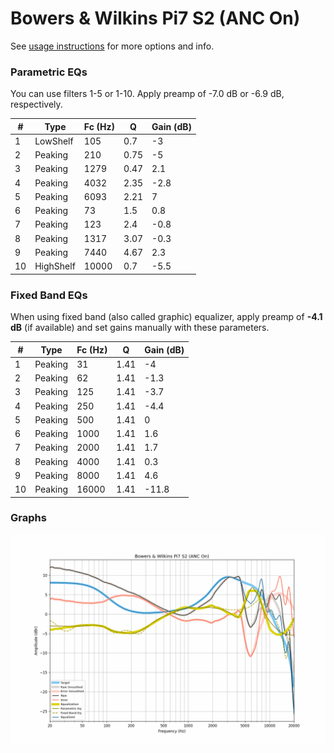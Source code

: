 # Bowers & Wilkins Pi7 S2 (ANC On)
See [usage instructions](https://github.com/jaakkopasanen/AutoEq#usage) for more options and info.

### Parametric EQs
You can use filters 1-5 or 1-10. Apply preamp of -7.0 dB or -6.9 dB, respectively.

|   # | Type      |   Fc (Hz) |    Q |   Gain (dB) |
|-----|-----------|-----------|------|-------------|
|   1 | LowShelf  |       105 | 0.7  |        -3   |
|   2 | Peaking   |       210 | 0.75 |        -5   |
|   3 | Peaking   |      1279 | 0.47 |         2.1 |
|   4 | Peaking   |      4032 | 2.35 |        -2.8 |
|   5 | Peaking   |      6093 | 2.21 |         7   |
|   6 | Peaking   |        73 | 1.5  |         0.8 |
|   7 | Peaking   |       123 | 2.4  |        -0.8 |
|   8 | Peaking   |      1317 | 3.07 |        -0.3 |
|   9 | Peaking   |      7440 | 4.67 |         2.3 |
|  10 | HighShelf |     10000 | 0.7  |        -5.5 |

### Fixed Band EQs
When using fixed band (also called graphic) equalizer, apply preamp of **-4.1 dB** (if available) and set gains manually with these parameters.

|   # | Type    |   Fc (Hz) |    Q |   Gain (dB) |
|-----|---------|-----------|------|-------------|
|   1 | Peaking |        31 | 1.41 |        -4   |
|   2 | Peaking |        62 | 1.41 |        -1.3 |
|   3 | Peaking |       125 | 1.41 |        -3.7 |
|   4 | Peaking |       250 | 1.41 |        -4.4 |
|   5 | Peaking |       500 | 1.41 |         0   |
|   6 | Peaking |      1000 | 1.41 |         1.6 |
|   7 | Peaking |      2000 | 1.41 |         1.7 |
|   8 | Peaking |      4000 | 1.41 |         0.3 |
|   9 | Peaking |      8000 | 1.41 |         4.6 |
|  10 | Peaking |     16000 | 1.41 |       -11.8 |

### Graphs
![](./Bowers%20&%20Wilkins%20Pi7%20S2%20(ANC%20On).png)
